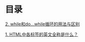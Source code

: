 # 目录



[2. while和do...while循环的用法与区别](https://github.com/clouddawn/blog/blob/main/md/md1/02.while%E5%92%8Cdo...while.md)

[1. HTML中各标签的英文全称是什么？](https://github.com/clouddawn/blog/blob/main/md/md1/01.HTML%E6%A0%87%E7%AD%BE%E7%9A%84%E8%8B%B1%E6%96%87%E5%85%A8%E7%A7%B0.md)

